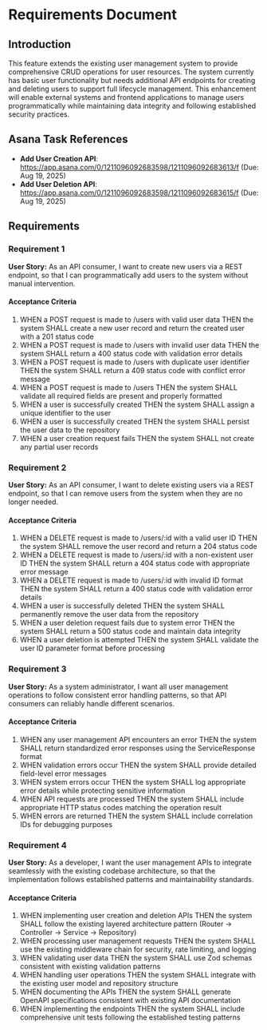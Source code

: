 # Requirements Document

## Introduction

This feature extends the existing user management system to provide comprehensive CRUD operations for user resources. The system currently has basic user functionality but needs additional API endpoints for creating and deleting users to support full lifecycle management. This enhancement will enable external systems and frontend applications to manage users programmatically while maintaining data integrity and following established security practices.

## Asana Task References

- **Add User Creation API**: https://app.asana.com/0/1211096092683598/1211096092683613/f (Due: Aug 19, 2025)
- **Add User Deletion API**: https://app.asana.com/0/1211096092683598/1211096092683615/f (Due: Aug 19, 2025)

## Requirements

### Requirement 1

**User Story:** As an API consumer, I want to create new users via a REST endpoint, so that I can programmatically add users to the system without manual intervention.

#### Acceptance Criteria

1. WHEN a POST request is made to /users with valid user data THEN the system SHALL create a new user record and return the created user with a 201 status code
2. WHEN a POST request is made to /users with invalid user data THEN the system SHALL return a 400 status code with validation error details
3. WHEN a POST request is made to /users with duplicate user identifier THEN the system SHALL return a 409 status code with conflict error message
4. WHEN a POST request is made to /users THEN the system SHALL validate all required fields are present and properly formatted
5. WHEN a user is successfully created THEN the system SHALL assign a unique identifier to the user
6. WHEN a user is successfully created THEN the system SHALL persist the user data to the repository
7. WHEN a user creation request fails THEN the system SHALL not create any partial user records

### Requirement 2

**User Story:** As an API consumer, I want to delete existing users via a REST endpoint, so that I can remove users from the system when they are no longer needed.

#### Acceptance Criteria

1. WHEN a DELETE request is made to /users/:id with a valid user ID THEN the system SHALL remove the user record and return a 204 status code
2. WHEN a DELETE request is made to /users/:id with a non-existent user ID THEN the system SHALL return a 404 status code with appropriate error message
3. WHEN a DELETE request is made to /users/:id with invalid ID format THEN the system SHALL return a 400 status code with validation error details
4. WHEN a user is successfully deleted THEN the system SHALL permanently remove the user data from the repository
5. WHEN a user deletion request fails due to system error THEN the system SHALL return a 500 status code and maintain data integrity
6. WHEN a user deletion is attempted THEN the system SHALL validate the user ID parameter format before processing

### Requirement 3

**User Story:** As a system administrator, I want all user management operations to follow consistent error handling patterns, so that API consumers can reliably handle different scenarios.

#### Acceptance Criteria

1. WHEN any user management API encounters an error THEN the system SHALL return standardized error responses using the ServiceResponse format
2. WHEN validation errors occur THEN the system SHALL provide detailed field-level error messages
3. WHEN system errors occur THEN the system SHALL log appropriate error details while protecting sensitive information
4. WHEN API requests are processed THEN the system SHALL include appropriate HTTP status codes matching the operation result
5. WHEN errors are returned THEN the system SHALL include correlation IDs for debugging purposes

### Requirement 4

**User Story:** As a developer, I want the user management APIs to integrate seamlessly with the existing codebase architecture, so that the implementation follows established patterns and maintainability standards.

#### Acceptance Criteria

1. WHEN implementing user creation and deletion APIs THEN the system SHALL follow the existing layered architecture pattern (Router → Controller → Service → Repository)
2. WHEN processing user management requests THEN the system SHALL use the existing middleware chain for security, rate limiting, and logging
3. WHEN validating user data THEN the system SHALL use Zod schemas consistent with existing validation patterns
4. WHEN handling user operations THEN the system SHALL integrate with the existing user model and repository structure
5. WHEN documenting the APIs THEN the system SHALL generate OpenAPI specifications consistent with existing API documentation
6. WHEN implementing the endpoints THEN the system SHALL include comprehensive unit tests following the established testing patterns
